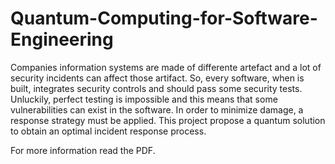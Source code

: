 # Quantum-Computing-for-Software-Engineering
Companies information systems are made of differente artefact and a lot of security incidents can affect those artifact. So, every software, when is built, integrates security controls and should pass some security tests. Unluckily, perfect testing is impossible and this means that some vulnerabilities can exist in the software. In order to minimize damage, a response strategy must be applied. This project propose a quantum solution to obtain an optimal incident response process.

For more information read the PDF.
